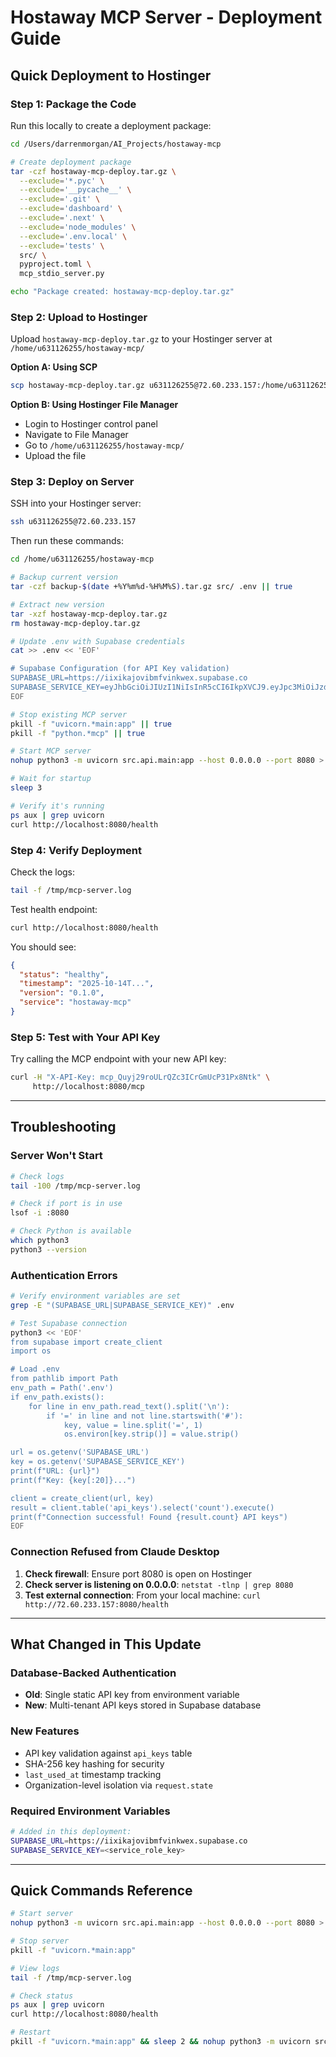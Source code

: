 # Hostaway MCP Server - Deployment Guide

## Quick Deployment to Hostinger

### Step 1: Package the Code

Run this locally to create a deployment package:

```bash
cd /Users/darrenmorgan/AI_Projects/hostaway-mcp

# Create deployment package
tar -czf hostaway-mcp-deploy.tar.gz \
  --exclude='*.pyc' \
  --exclude='__pycache__' \
  --exclude='.git' \
  --exclude='dashboard' \
  --exclude='.next' \
  --exclude='node_modules' \
  --exclude='.env.local' \
  --exclude='tests' \
  src/ \
  pyproject.toml \
  mcp_stdio_server.py

echo "Package created: hostaway-mcp-deploy.tar.gz"
```

### Step 2: Upload to Hostinger

Upload `hostaway-mcp-deploy.tar.gz` to your Hostinger server at `/home/u631126255/hostaway-mcp/`

**Option A: Using SCP**
```bash
scp hostaway-mcp-deploy.tar.gz u631126255@72.60.233.157:/home/u631126255/hostaway-mcp/
```

**Option B: Using Hostinger File Manager**
- Login to Hostinger control panel
- Navigate to File Manager
- Go to `/home/u631126255/hostaway-mcp/`
- Upload the file

### Step 3: Deploy on Server

SSH into your Hostinger server:
```bash
ssh u631126255@72.60.233.157
```

Then run these commands:

```bash
cd /home/u631126255/hostaway-mcp

# Backup current version
tar -czf backup-$(date +%Y%m%d-%H%M%S).tar.gz src/ .env || true

# Extract new version
tar -xzf hostaway-mcp-deploy.tar.gz
rm hostaway-mcp-deploy.tar.gz

# Update .env with Supabase credentials
cat >> .env << 'EOF'

# Supabase Configuration (for API Key validation)
SUPABASE_URL=https://iixikajovibmfvinkwex.supabase.co
SUPABASE_SERVICE_KEY=eyJhbGciOiJIUzI1NiIsInR5cCI6IkpXVCJ9.eyJpc3MiOiJzdXBhYmFzZSIsInJlZiI6ImlpeGlrYWpvdmlibWZ2aW5rd2V4Iiwicm9sZSI6InNlcnZpY2Vfcm9sZSIsImlhdCI6MTczNjg3MDY5NCwiZXhwIjoyMDUyNDQ2Njk0fQ.VCcTWbWE-3Hfi5UaNz4A4yEqqqJdEd3l4sEfhKBBHIg
EOF

# Stop existing MCP server
pkill -f "uvicorn.*main:app" || true
pkill -f "python.*mcp" || true

# Start MCP server
nohup python3 -m uvicorn src.api.main:app --host 0.0.0.0 --port 8080 > /tmp/mcp-server.log 2>&1 &

# Wait for startup
sleep 3

# Verify it's running
ps aux | grep uvicorn
curl http://localhost:8080/health
```

### Step 4: Verify Deployment

Check the logs:
```bash
tail -f /tmp/mcp-server.log
```

Test health endpoint:
```bash
curl http://localhost:8080/health
```

You should see:
```json
{
  "status": "healthy",
  "timestamp": "2025-10-14T...",
  "version": "0.1.0",
  "service": "hostaway-mcp"
}
```

### Step 5: Test with Your API Key

Try calling the MCP endpoint with your new API key:
```bash
curl -H "X-API-Key: mcp_Quyj29roULrQZc3ICrGmUcP31Px8Ntk" \
     http://localhost:8080/mcp
```

---

## Troubleshooting

### Server Won't Start
```bash
# Check logs
tail -100 /tmp/mcp-server.log

# Check if port is in use
lsof -i :8080

# Check Python is available
which python3
python3 --version
```

### Authentication Errors
```bash
# Verify environment variables are set
grep -E "(SUPABASE_URL|SUPABASE_SERVICE_KEY)" .env

# Test Supabase connection
python3 << 'EOF'
from supabase import create_client
import os

# Load .env
from pathlib import Path
env_path = Path('.env')
if env_path.exists():
    for line in env_path.read_text().split('\n'):
        if '=' in line and not line.startswith('#'):
            key, value = line.split('=', 1)
            os.environ[key.strip()] = value.strip()

url = os.getenv('SUPABASE_URL')
key = os.getenv('SUPABASE_SERVICE_KEY')
print(f"URL: {url}")
print(f"Key: {key[:20]}...")

client = create_client(url, key)
result = client.table('api_keys').select('count').execute()
print(f"Connection successful! Found {result.count} API keys")
EOF
```

### Connection Refused from Claude Desktop

1. **Check firewall**: Ensure port 8080 is open on Hostinger
2. **Check server is listening on 0.0.0.0**: `netstat -tlnp | grep 8080`
3. **Test external connection**: From your local machine: `curl http://72.60.233.157:8080/health`

---

## What Changed in This Update

### Database-Backed Authentication
- **Old**: Single static API key from environment variable
- **New**: Multi-tenant API keys stored in Supabase database

### New Features
- API key validation against `api_keys` table
- SHA-256 key hashing for security
- `last_used_at` timestamp tracking
- Organization-level isolation via `request.state`

### Required Environment Variables
```bash
# Added in this deployment:
SUPABASE_URL=https://iixikajovibmfvinkwex.supabase.co
SUPABASE_SERVICE_KEY=<service_role_key>
```

---

## Quick Commands Reference

```bash
# Start server
nohup python3 -m uvicorn src.api.main:app --host 0.0.0.0 --port 8080 > /tmp/mcp-server.log 2>&1 &

# Stop server
pkill -f "uvicorn.*main:app"

# View logs
tail -f /tmp/mcp-server.log

# Check status
ps aux | grep uvicorn
curl http://localhost:8080/health

# Restart
pkill -f "uvicorn.*main:app" && sleep 2 && nohup python3 -m uvicorn src.api.main:app --host 0.0.0.0 --port 8080 > /tmp/mcp-server.log 2>&1 &
```
